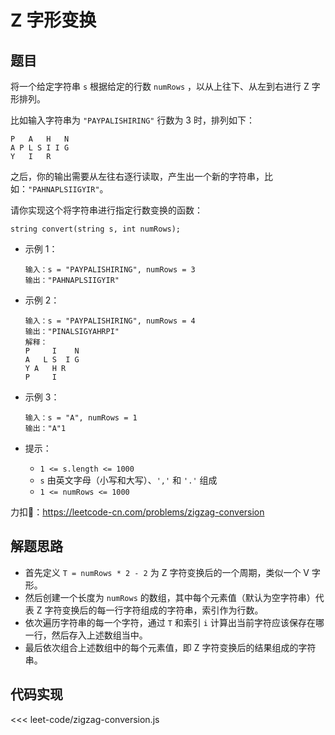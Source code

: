 # Z 字形变换

## 题目

将一个给定字符串 `s` 根据给定的行数 `numRows` ，以从上往下、从左到右进行 Z 字形排列。

比如输入字符串为 `"PAYPALISHIRING"` 行数为 3 时，排列如下：

```
P   A   H   N
A P L S I I G
Y   I   R
```

之后，你的输出需要从左往右逐行读取，产生出一个新的字符串，比如：`"PAHNAPLSIIGYIR"`。

请你实现这个将字符串进行指定行数变换的函数：

``` 
string convert(string s, int numRows);
```

* 示例 1：
  
  ``` 
  输入：s = "PAYPALISHIRING", numRows = 3
  输出："PAHNAPLSIIGYIR"
  ```

* 示例 2：
  
  ``` 
  输入：s = "PAYPALISHIRING", numRows = 4
  输出："PINALSIGYAHRPI"
  解释：
  P     I    N
  A   L S  I G
  Y A   H R
  P     I
  ```

* 示例 3：
  
  ``` 
  输入：s = "A", numRows = 1
  输出："A"1
  ```

* 提示：
  * `1 <= s.length <= 1000`
  * `s` 由英文字母（小写和大写）、`','` 和 `'.'` 组成
  * `1 <= numRows <= 1000`

力扣🔗：<https://leetcode-cn.com/problems/zigzag-conversion>

## 解题思路

* 首先定义 `T = numRows * 2 - 2` 为 Z 字符变换后的一个周期，类似一个 V 字形。
* 然后创建一个长度为 `numRows` 的数组，其中每个元素值（默认为空字符串）代表 Z 字符变换后的每一行字符组成的字符串，索引作为行数。
* 依次遍历字符串的每一个字符，通过 `T` 和索引 `i` 计算出当前字符应该保存在哪一行，然后存入上述数组当中。
* 最后依次组合上述数组中的每个元素值，即 Z 字符变换后的结果组成的字符串。

## 代码实现

<<< leet-code/zigzag-conversion.js
